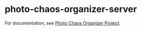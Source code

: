 # photo-chaos-organizer-server

For documentation, see [Photo Chaos Organizer Project](https://github.com/egyedia/photo-chaos-organizer-project).